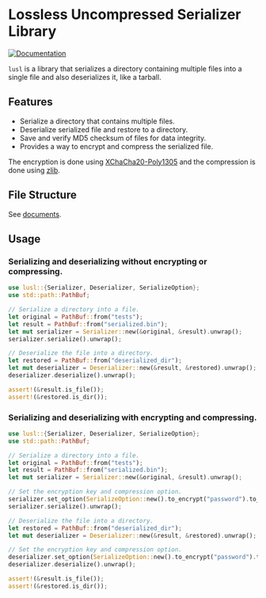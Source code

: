 # Lossless Uncompressed Serializer Library

[![Documentation](https://docs.rs/image/badge.svg)](https://docs.rs/lusl/)

`lusl` is a library that serializes a directory containing multiple files into a single file and also deserializes it, like a tarball.

## Features

- Serialize a directory that contains multiple files. 
- Deserialize serialized file and restore to a directory. 
- Save and verify MD5 checksum of files for data integrity. 
- Provides a way to encrypt and compress the serialized file.

The encryption is done using [XChaCha20-Poly1305](https://en.wikipedia.org/wiki/ChaCha20-Poly1305#XChaCha20-Poly1305_%E2%80%93_extended_nonce_variant) 
and the compression is done using [zlib](https://en.wikipedia.org/wiki/Zlib).

## File Structure

See [documents](structure_of_serialized_file.md). 

## Usage

### Serializing and deserializing without encrypting or compressing.
```rust
use lusl::{Serializer, Deserializer, SerializeOption};
use std::path::PathBuf;

// Serialize a directory into a file.
let original = PathBuf::from("tests");
let result = PathBuf::from("serialized.bin");
let mut serializer = Serializer::new(&original, &result).unwrap();
serializer.serialize().unwrap();

// Deserialize the file into a directory.
let restored = PathBuf::from("deserialized_dir");
let mut deserializer = Deserializer::new(&result, &restored).unwrap();
deserializer.deserialize().unwrap();

assert!(&result.is_file());
assert!(&restored.is_dir());
```
### Serializing and deserializing with encrypting and compressing.
```rust
use lusl::{Serializer, Deserializer, SerializeOption};
use std::path::PathBuf;

// Serialize a directory into a file.
let original = PathBuf::from("tests");
let result = PathBuf::from("serialized.bin");
let mut serializer = Serializer::new(&original, &result).unwrap();

// Set the encryption key and compression option.
serializer.set_option(SerializeOption::new().to_encrypt("password").to_compress(true));
serializer.serialize().unwrap();

// Deserialize the file into a directory.
let restored = PathBuf::from("deserialized_dir");
let mut deserializer = Deserializer::new(&result, &restored).unwrap();

// Set the encryption key and compression option.
deserializer.set_option(SerializeOption::new().to_encrypt("password").to_compress(true));
deserializer.deserialize().unwrap();

assert!(&result.is_file());
assert!(&restored.is_dir());
```
